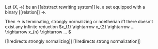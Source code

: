 Let $(X,\rightarrow)$ be an [[abstract rewriting system]] ie. a set equipped with a binary [[relation]] $\rightarrow$.

Then $\rightarrow$ is terminating, strongly normalizing or noetherian iff there doesn't exist any infinite reduction $x_{1} \rightarrow x_{2} \rightarrow ... \rightarrow x_{n} \rightarrow ... $

[[!redirects strongly normalizing]]
[[!redirects strong normalization]]